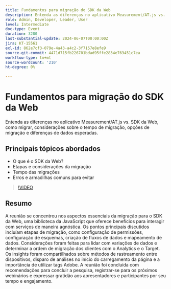 ```yaml
---
title: Fundamentos para migração do SDK da Web
description: Entenda as diferenças no aplicativo Measurement/AT.js vs. SDK da Web, como migrar, considerações sobre o tempo de migração, opções de migração e diferenças de dados esperadas.Pontos principais de discussão - O que é o SDK da Web? Etapas e considerações da migração Tempo das migrações Etapas e armadilhas comuns para evitar
role: Admin, Developer, Leader, User
level: Intermediate
doc-type: Event
duration: 3280
last-substantial-update: 2024-06-07T00:00:00Z
jira: KT-15561
exl-id: 862e7cf3-079e-4a43-a4c2-3f7157e8efe9
source-git-commit: 4471d715fb226701bdad95ffe2834e763451c7ea
workflow-type: tm+mt
source-wordcount: '210'
ht-degree: 0%

---
```


# Fundamentos para migração do SDK da Web

Entenda as diferenças no aplicativo Measurement/AT.js vs. SDK da Web, como migrar, considerações sobre o tempo de migração, opções de migração e diferenças de dados esperadas.

## Principais tópicos abordados

* O que é o SDK da Web?
* Etapas e considerações da migração
* Tempo das migrações
* Erros e armadilhas comuns para evitar

>[!VIDEO](https://video.tv.adobe.com/v/3429291/?learn=on)


## Resumo

A reunião se concentrou nos aspectos essenciais da migração para o SDK da Web, uma biblioteca da JavaScript que oferece benefícios para interagir com serviços de maneira agnóstica. &#x200B;Os pontos principais discutidos incluíam etapas de migração, como configuração de permissões, configuração de esquemas, criação de fluxos de dados e mapeamento de dados. Considerações foram feitas para lidar com variações de dados e determinar a ordem de migração dos clientes com o Analytics e o Target. Os insights foram compartilhados sobre métodos de rastreamento entre dispositivos, disparo de análises no início do carregamento da página e a importância de utilizar tags Adobe. A reunião foi concluída com recomendações para concluir a pesquisa, registrar-se para os próximos webinários e expressar gratidão aos apresentadores e participantes por seu tempo e engajamento.